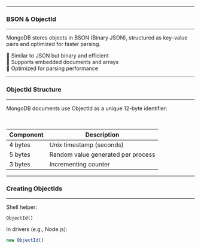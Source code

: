 <br>

---
### BSON & ObjectId
---

MongoDB stores objects in <span class="emphasis">BSON</span> (Binary JSON), structured as key–value pairs and optimized for faster parsing.

<div class="fullWidthBullet">

🔹 Similar to JSON but binary and efficient  
🔹 Supports <span class="emphasis">embedded documents</span> and <span class="emphasis">arrays</span>  
🔹 Optimized for <span class="emphasis">parsing performance</span>  

</div>

---
### ObjectId Structure
---

MongoDB documents use <span class="emphasis">ObjectId</span> as a unique 12-byte identifier:

<br>

<div class="tableWrapper">
  <table class="notesTable">
    <thead>
      <tr class="tableHeader">
        <th class="tableCellHeader">Component</th>
        <th class="tableCellHeader">Description</th>
      </tr>
    </thead>
    <tbody>
      <tr class="tableRow">
        <td class="tableCell">4 bytes</td>
        <td class="tableCell">Unix timestamp (seconds)</td>
      </tr>
      <tr class="tableRow">
        <td class="tableCell">5 bytes</td>
        <td class="tableCell">Random value generated per process</td>
      </tr>
      <tr class="tableRow">
        <td class="tableCell">3 bytes</td>
        <td class="tableCell">Incrementing counter</td>
      </tr>
    </tbody>
  </table>
</div>

---
### Creating ObjectIds
---

Shell helper:

```shell  
ObjectId()
```

In drivers (e.g., Node.js):

```js  
new ObjectId()
```